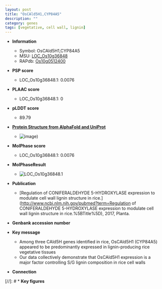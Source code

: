 ```yaml
---
layout: post
title: "OsCAld5H1,CYP84A5"
description: ""
category: genes
tags: [vegetative, cell wall, lignin]
---
```


* **Information**  
    + Symbol: OsCAld5H1,CYP84A5  
    + MSU: [LOC_Os10g36848](http://rice.plantbiology.msu.edu/cgi-bin/ORF_infopage.cgi?orf=LOC_Os10g36848)  
    + RAPdb: [Os10g0512400](http://rapdb.dna.affrc.go.jp/viewer/gbrowse_details/irgsp1?name=Os10g0512400)  

* **PSP score**  
    + LOC_Os10g36848.1: 0.0076 

* **PLAAC score**  
    + LOC_Os10g36848.1: 0 

* **pLDDT score**
    + 89.79

* **[Protein Structure from AlphaFold and UniProt](https://www.uniprot.org/uniprotkb/Q109F2/entry#structure)**
    + ![image](https://ricepsp.github.io/images/Q1/AF-Q109F2-F1.png))

* **MolPhase score**
    + LOC_Os10g36848.1: 0.0076

* **MolPhaseResult**
    + ![LOC_Os10g36848.1](https://ricepsp.github.io/pictures/LOC_Os10g/LOC_Os10g36848.1.png)

* **Publication**  
    + [Regulation of CONIFERALDEHYDE 5-HYDROXYLASE expression to modulate cell wall lignin structure in rice.](http://www.ncbi.nlm.nih.gov/pubmed?term=Regulation of CONIFERALDEHYDE 5-HYDROXYLASE expression to modulate cell wall lignin structure in rice.%5BTitle%5D), 2017, Planta.

* **Genbank accession number**  

* **Key message**  
    + Among three CAld5H genes identified in rice, OsCAld5H1 (CYP84A5) appeared to be predominantly expressed in lignin-producing rice vegetative tissues
    + Our data collectively demonstrate that OsCAld5H1 expression is a major factor controlling S/G lignin composition in rice cell walls

* **Connection**  

[//]: # * **Key figures**  


